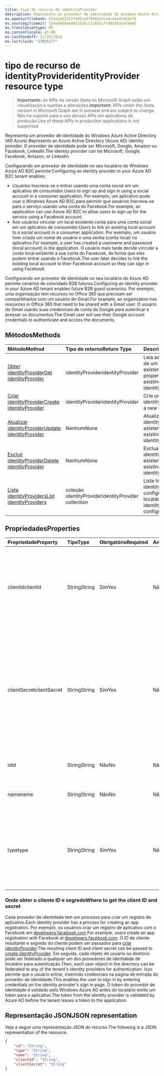 ```yaml
---
title: tipo de recurso de identityProvider
description: Representa um provedor de identidade do Windows Azure Active Directory (AD Azure). O provedor de identidade pode ser Microsoft, Google, Amazon ou Facebook, LinkedIn.
ms.openlocfilehash: 672e2e6225374451a475b69e2ce4ce6adfe65ef0
ms.sourcegitcommit: 334e84b4aed63162bcc31831cffd6d363dafee02
ms.translationtype: MT
ms.contentlocale: pt-BR
ms.lasthandoff: 11/29/2018
ms.locfileid: "27035177"
---
```

# <a name="identityprovider-resource-type"></a><span data-ttu-id="be6bc-104">tipo de recurso de identityProvider</span><span class="sxs-lookup"><span data-stu-id="be6bc-104">identityProvider resource type</span></span>

> <span data-ttu-id="be6bc-105">**Importante:** as APIs na versão /beta no Microsoft Graph estão em visualização e sujeitas a alterações.</span><span class="sxs-lookup"><span data-stu-id="be6bc-105">**Important:** APIs under the /beta version in Microsoft Graph are in preview and are subject to change.</span></span> <span data-ttu-id="be6bc-106">Não há suporte para o uso dessas APIs em aplicativos de produção.</span><span class="sxs-lookup"><span data-stu-id="be6bc-106">Use of these APIs in production applications is not supported.</span></span>

<span data-ttu-id="be6bc-107">Representa um provedor de identidade do Windows Azure Active Directory (AD Azure).</span><span class="sxs-lookup"><span data-stu-id="be6bc-107">Represents an Azure Active Directory (Azure AD) identity provider.</span></span> <span data-ttu-id="be6bc-108">O provedor de identidade pode ser Microsoft, Google, Amazon ou Facebook, LinkedIn.</span><span class="sxs-lookup"><span data-stu-id="be6bc-108">The identity provider can be Microsoft, Google, Facebook, Amazon, or LinkedIn.</span></span>

<span data-ttu-id="be6bc-109">Configurando um provedor de identidade no seu locatário do Windows Azure AD B2C permite:</span><span class="sxs-lookup"><span data-stu-id="be6bc-109">Configuring an identity provider in your Azure AD B2C tenant enables:</span></span>

* <span data-ttu-id="be6bc-110">Usuários Inscreva-se e entrar usando uma conta social em um aplicativo de consumidor.</span><span class="sxs-lookup"><span data-stu-id="be6bc-110">Users to sign up and sign in using a social account in a consumer application.</span></span> <span data-ttu-id="be6bc-111">Por exemplo, um aplicativo pode usar o Windows Azure AD B2C para permitir que usuários Inscreva-se para o serviço usando uma conta do Facebook.</span><span class="sxs-lookup"><span data-stu-id="be6bc-111">For example, an application can use Azure AD B2C to allow users to sign up for the service using a Facebook account.</span></span>
* <span data-ttu-id="be6bc-112">Aos usuários vincular um local existente conta para uma conta social em um aplicativo de consumidor.</span><span class="sxs-lookup"><span data-stu-id="be6bc-112">Users to link an existing local account to a social account in a consumer application.</span></span> <span data-ttu-id="be6bc-113">Por exemplo, um usuário tiver criado um nome de usuário e uma senha (conta local) no aplicativo.</span><span class="sxs-lookup"><span data-stu-id="be6bc-113">For example, a user has created a username and password (local account) in the application.</span></span> <span data-ttu-id="be6bc-114">O usuário mais tarde decide vincular a conta local existente a sua conta do Facebook, de forma que eles podem entrar usando o Facebook.</span><span class="sxs-lookup"><span data-stu-id="be6bc-114">The user later decides to link the existing local account to their Facebook account so they can sign in using Facebook.</span></span>

<span data-ttu-id="be6bc-115">Configurando um provedor de identidade no seu locatário do Azure AD permite cenários de convidado B2B futuros.</span><span class="sxs-lookup"><span data-stu-id="be6bc-115">Configuring an identity provider in your Azure AD tenant enables future B2B guest scenarios.</span></span> <span data-ttu-id="be6bc-116">Por exemplo, uma organização tem recursos no Office 365 que precisam ser compartilhados com um usuário do Gmail.</span><span class="sxs-lookup"><span data-stu-id="be6bc-116">For example, an organization has resources in Office 365 that need to be shared with a Gmail user.</span></span> <span data-ttu-id="be6bc-117">O usuário do Gmail usarão suas credenciais de conta do Google para autenticar e acessar os documentos.</span><span class="sxs-lookup"><span data-stu-id="be6bc-117">The Gmail user will use their Google account credentials to authenticate and access the documents.</span></span>

## <a name="methods"></a><span data-ttu-id="be6bc-118">Métodos</span><span class="sxs-lookup"><span data-stu-id="be6bc-118">Methods</span></span>

| <span data-ttu-id="be6bc-119">Método</span><span class="sxs-lookup"><span data-stu-id="be6bc-119">Method</span></span>       | <span data-ttu-id="be6bc-120">Tipo de retorno</span><span class="sxs-lookup"><span data-stu-id="be6bc-120">Return Type</span></span>  |<span data-ttu-id="be6bc-121">Descrição</span><span class="sxs-lookup"><span data-stu-id="be6bc-121">Description</span></span>|
|:---------------|:--------|:----------|
|[<span data-ttu-id="be6bc-122">Obter identityProvider</span><span class="sxs-lookup"><span data-stu-id="be6bc-122">Get identityProvider</span></span>](../api/identityprovider-get.md) |<span data-ttu-id="be6bc-123">identityProvider</span><span class="sxs-lookup"><span data-stu-id="be6bc-123">identityProvider</span></span>|<span data-ttu-id="be6bc-124">Leia as propriedades de um identityProvider existente.</span><span class="sxs-lookup"><span data-stu-id="be6bc-124">Read properties of an existing identityProvider.</span></span>|
|[<span data-ttu-id="be6bc-125">Criar identityProvider</span><span class="sxs-lookup"><span data-stu-id="be6bc-125">Create identityProvider</span></span>](../api/identityprovider-post-identityproviders.md)|<span data-ttu-id="be6bc-126">identityProvider</span><span class="sxs-lookup"><span data-stu-id="be6bc-126">identityProvider</span></span>|<span data-ttu-id="be6bc-127">Crie um novo identityProvider.</span><span class="sxs-lookup"><span data-stu-id="be6bc-127">Create a new identityProvider.</span></span>|
|[<span data-ttu-id="be6bc-128">Atualizar identityProvider</span><span class="sxs-lookup"><span data-stu-id="be6bc-128">Update identityProvider</span></span>](../api/identityprovider-update.md)|<span data-ttu-id="be6bc-129">Nenhum</span><span class="sxs-lookup"><span data-stu-id="be6bc-129">None</span></span>|<span data-ttu-id="be6bc-130">Atualize uma identityProvider existente.</span><span class="sxs-lookup"><span data-stu-id="be6bc-130">Update an existing identityProvider.</span></span>|
|[<span data-ttu-id="be6bc-131">Excluir identityProvider</span><span class="sxs-lookup"><span data-stu-id="be6bc-131">Delete identityProvider</span></span>](../api/identityprovider-delete.md)|<span data-ttu-id="be6bc-132">Nenhum</span><span class="sxs-lookup"><span data-stu-id="be6bc-132">None</span></span>|<span data-ttu-id="be6bc-133">Exclua um identityProvider existente.</span><span class="sxs-lookup"><span data-stu-id="be6bc-133">Delete an existing identityProvider.</span></span>|
|[<span data-ttu-id="be6bc-134">Lista identityProviders</span><span class="sxs-lookup"><span data-stu-id="be6bc-134">List identityProviders</span></span>](../api/identityprovider-list.md)|<span data-ttu-id="be6bc-135">coleção identityProvider</span><span class="sxs-lookup"><span data-stu-id="be6bc-135">identityProvider collection</span></span>|<span data-ttu-id="be6bc-136">Liste todos os identityProviders configurados em um locatário.</span><span class="sxs-lookup"><span data-stu-id="be6bc-136">List all identityProviders configured in a tenant.</span></span>|

## <a name="properties"></a><span data-ttu-id="be6bc-137">Propriedades</span><span class="sxs-lookup"><span data-stu-id="be6bc-137">Properties</span></span>

|<span data-ttu-id="be6bc-138">Propriedade</span><span class="sxs-lookup"><span data-stu-id="be6bc-138">Property</span></span>|<span data-ttu-id="be6bc-139">Tipo</span><span class="sxs-lookup"><span data-stu-id="be6bc-139">Type</span></span>|<span data-ttu-id="be6bc-140">Obrigatório</span><span class="sxs-lookup"><span data-stu-id="be6bc-140">Required</span></span>|<span data-ttu-id="be6bc-141">Anulável</span><span class="sxs-lookup"><span data-stu-id="be6bc-141">Nullable</span></span>|<span data-ttu-id="be6bc-142">Descrição</span><span class="sxs-lookup"><span data-stu-id="be6bc-142">Description</span></span>|
|:---------------|:--------|:--------|:--------|:----------|
|<span data-ttu-id="be6bc-143">clientId</span><span class="sxs-lookup"><span data-stu-id="be6bc-143">clientId</span></span>|<span data-ttu-id="be6bc-144">String</span><span class="sxs-lookup"><span data-stu-id="be6bc-144">String</span></span>|<span data-ttu-id="be6bc-145">Sim</span><span class="sxs-lookup"><span data-stu-id="be6bc-145">Yes</span></span>|<span data-ttu-id="be6bc-146">Não</span><span class="sxs-lookup"><span data-stu-id="be6bc-146">No</span></span>|<span data-ttu-id="be6bc-147">A identificação do cliente para o aplicativo.</span><span class="sxs-lookup"><span data-stu-id="be6bc-147">The client ID for the application.</span></span> <span data-ttu-id="be6bc-148">Esta é a ID de cliente obtida ao registrar o aplicativo com o provedor de identidade.</span><span class="sxs-lookup"><span data-stu-id="be6bc-148">This is the client ID obtained when registering the application with the identity provider.</span></span>|
|<span data-ttu-id="be6bc-149">clientSecret</span><span class="sxs-lookup"><span data-stu-id="be6bc-149">clientSecret</span></span>|<span data-ttu-id="be6bc-150">String</span><span class="sxs-lookup"><span data-stu-id="be6bc-150">String</span></span>|<span data-ttu-id="be6bc-151">Sim</span><span class="sxs-lookup"><span data-stu-id="be6bc-151">Yes</span></span>|<span data-ttu-id="be6bc-152">Não</span><span class="sxs-lookup"><span data-stu-id="be6bc-152">No</span></span>|<span data-ttu-id="be6bc-153">O segredo do cliente para o aplicativo.</span><span class="sxs-lookup"><span data-stu-id="be6bc-153">The client secret for the application.</span></span> <span data-ttu-id="be6bc-154">Esse é o segredo do cliente obtido ao registrar o aplicativo com o provedor de identidade.</span><span class="sxs-lookup"><span data-stu-id="be6bc-154">This is the client secret obtained when registering the application with the identity provider.</span></span> <span data-ttu-id="be6bc-155">Isso é somente gravação.</span><span class="sxs-lookup"><span data-stu-id="be6bc-155">This is write-only.</span></span> <span data-ttu-id="be6bc-156">Uma operação de leitura retornará "\*\*\*\*".</span><span class="sxs-lookup"><span data-stu-id="be6bc-156">A read operation will return "\*\*\*\*".</span></span>|
|<span data-ttu-id="be6bc-157">id</span><span class="sxs-lookup"><span data-stu-id="be6bc-157">id</span></span>|<span data-ttu-id="be6bc-158">String</span><span class="sxs-lookup"><span data-stu-id="be6bc-158">String</span></span>|<span data-ttu-id="be6bc-159">Não</span><span class="sxs-lookup"><span data-stu-id="be6bc-159">No</span></span>|<span data-ttu-id="be6bc-160">Não</span><span class="sxs-lookup"><span data-stu-id="be6bc-160">No</span></span>|<span data-ttu-id="be6bc-161">A identificação do provedor de identidade.</span><span class="sxs-lookup"><span data-stu-id="be6bc-161">The ID of the identity provider.</span></span>|
|<span data-ttu-id="be6bc-162">name</span><span class="sxs-lookup"><span data-stu-id="be6bc-162">name</span></span>|<span data-ttu-id="be6bc-163">String</span><span class="sxs-lookup"><span data-stu-id="be6bc-163">String</span></span>|<span data-ttu-id="be6bc-164">Não</span><span class="sxs-lookup"><span data-stu-id="be6bc-164">No</span></span>|<span data-ttu-id="be6bc-165">Não</span><span class="sxs-lookup"><span data-stu-id="be6bc-165">No</span></span>|<span data-ttu-id="be6bc-166">O nome de exibição do provedor de identidade.</span><span class="sxs-lookup"><span data-stu-id="be6bc-166">The display name of the identity provider.</span></span>|
|<span data-ttu-id="be6bc-167">type</span><span class="sxs-lookup"><span data-stu-id="be6bc-167">type</span></span>|<span data-ttu-id="be6bc-168">String</span><span class="sxs-lookup"><span data-stu-id="be6bc-168">String</span></span>|<span data-ttu-id="be6bc-169">Sim</span><span class="sxs-lookup"><span data-stu-id="be6bc-169">Yes</span></span>|<span data-ttu-id="be6bc-170">Não</span><span class="sxs-lookup"><span data-stu-id="be6bc-170">No</span></span>|<span data-ttu-id="be6bc-171">O tipo de provedor de identidade.</span><span class="sxs-lookup"><span data-stu-id="be6bc-171">The identity provider type.</span></span> <span data-ttu-id="be6bc-172">Ele deve ser um dos seguintes valores:</span><span class="sxs-lookup"><span data-stu-id="be6bc-172">It must be one of the following values:</span></span> <ul><li/><span data-ttu-id="be6bc-173">Microsoft</span><span class="sxs-lookup"><span data-stu-id="be6bc-173">Microsoft</span></span><li/><span data-ttu-id="be6bc-174">Google</span><span class="sxs-lookup"><span data-stu-id="be6bc-174">Google</span></span><li/><span data-ttu-id="be6bc-175">Amazon</span><span class="sxs-lookup"><span data-stu-id="be6bc-175">Amazon</span></span><li/><span data-ttu-id="be6bc-176">LinkedIn</span><span class="sxs-lookup"><span data-stu-id="be6bc-176">LinkedIn</span></span><li/><span data-ttu-id="be6bc-177">Facebook</span><span class="sxs-lookup"><span data-stu-id="be6bc-177">Facebook</span></span></ul>|

### <a name="where-to-get-the-client-id-and-secret"></a><span data-ttu-id="be6bc-178">Onde obter o cliente ID e segredo</span><span class="sxs-lookup"><span data-stu-id="be6bc-178">Where to get the client ID and secret</span></span>

<span data-ttu-id="be6bc-179">Cada provedor de identidade tem um processo para criar um registro de aplicativo.</span><span class="sxs-lookup"><span data-stu-id="be6bc-179">Each identity provider has a process for creating an app registration.</span></span> <span data-ttu-id="be6bc-180">Por exemplo, os usuários criar um registro de aplicativo com o Facebook em [developers.facebook.com](https://developers.facebook.com/).</span><span class="sxs-lookup"><span data-stu-id="be6bc-180">For example, users create an app registration with Facebook at [developers.facebook.com](https://developers.facebook.com/).</span></span> <span data-ttu-id="be6bc-181">O ID de cliente resultante e segredo do cliente podem ser passados para [criar identityProvider](../api/identityprovider-post-identityproviders.md).</span><span class="sxs-lookup"><span data-stu-id="be6bc-181">The resulting client ID and client secret can be passed to [create identityProvider](../api/identityprovider-post-identityproviders.md).</span></span> <span data-ttu-id="be6bc-182">Em seguida, cada objeto de usuário no diretório pode ser federado a qualquer um dos provedores de identidade de locatário para autenticação.</span><span class="sxs-lookup"><span data-stu-id="be6bc-182">Then, each user object in the directory can be federated to any of the tenant's identity providers for authentication.</span></span> <span data-ttu-id="be6bc-183">Isso permite que o usuário entrar, inserindo credenciais na página de entrada do provedor de identidade.</span><span class="sxs-lookup"><span data-stu-id="be6bc-183">This enables the user to sign in by entering credentials on the identity provider's sign in page.</span></span> <span data-ttu-id="be6bc-184">O token do provedor de identidade é validado pelo Windows Azure AD antes do locatário emite um token para o aplicativo.</span><span class="sxs-lookup"><span data-stu-id="be6bc-184">The token from the identity provider is validated by Azure AD before the tenant issues a token to the application.</span></span>

## <a name="json-representation"></a><span data-ttu-id="be6bc-185">Representação JSON</span><span class="sxs-lookup"><span data-stu-id="be6bc-185">JSON representation</span></span>

<span data-ttu-id="be6bc-186">Veja a seguir uma representação JSON do recurso.</span><span class="sxs-lookup"><span data-stu-id="be6bc-186">The following is a JSON representation of the resource.</span></span>

<!-- {
  "blockType": "resource",
  "@odata.type": "microsoft.graph.IdentityProvider"
} -->

```json
{
    "id": "String",
    "type": "String",
    "name": "String",
    "clientId": "String",
    "clientSecret": "String"
}
```
